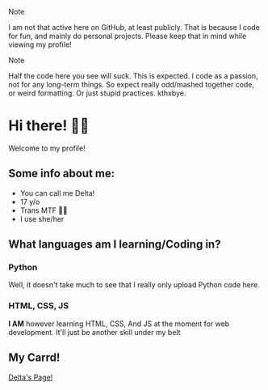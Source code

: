 > [!NOTE]
> I am not that active here on GitHub, at least publicly. That is because I code for fun, and mainly do personal projects. Please keep that in mind while viewing my profile!

> [!NOTE]
> Half the code here you see will suck. This is expected. I code as a passion, not for any long-term things. So expect really odd/mashed together code, or weird formatting. Or just stupid practices. kthxbye.
# Hi there! 👋😺
Welcome to my profile!
## Some info about me:
- You can call me Delta!
- 17 y/o 
- Trans MTF 🏳️‍⚧️
- I use she/her
## What languages am I learning/Coding in?
### Python
Well, it doesn't take much to see that I really only upload Python code here.
### HTML, CSS, JS
**I AM** however learning HTML, CSS, And JS at the moment for web development. It'll just be another skill under my belt

## My Carrd!
[Delta's Page!](https://gooberdelta.carrd.co/)
